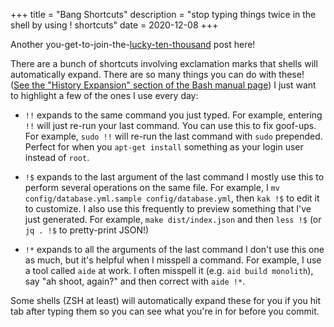 +++
title = "Bang Shortcuts"
description = "stop typing things twice in the shell by using ! shortcuts"
date = 2020-12-08
+++

Another you-get-to-join-the-[lucky-ten-thousand](https://xkcd.com/1053/) post here!

There are a bunch of shortcuts involving exclamation marks that shells will automatically expand.
There are so many things you can do with these!
([See the "History Expansion" section of the Bash manual page](https://linux.die.net/man/1/bash))
I just want to highlight a few of the ones I use every day:

- `!!` expands to the same command you just typed.
  For example, entering `!!` will just re-run your last command.
  You can use this to fix goof-ups.
  For example, `sudo !!` will re-run the last command with `sudo` prepended.
  Perfect for when you `apt-get install` something as your login user instead of `root`.

- `!$` expands to the last argument of the last command
  I mostly use this to perform several operations on the same file.
  For example, I `mv config/database.yml.sample config/database.yml`, then `kak !$` to edit it to customize.
  I also use this frequently to preview something that I've just generated.
  For example, `make dist/index.json` and then `less !$` (or `jq . !$` to pretty-print JSON!)

- `!*` expands to all the arguments of the last command
  I don't use this one as much, but it's helpful when I misspell a command.
  For example, I use a tool called `aide` at work.
  I often misspell it (e.g. `aid build monolith`), say "ah shoot, again?" and then correct with `aide !*`.

Some shells (ZSH at least) will automatically expand these for you if you hit tab after typing them so you can see what you're in for before you commit.
